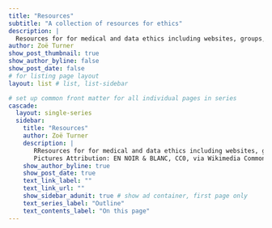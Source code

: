 ```yaml
---
title: "Resources"
subtitle: "A collection of resources for ethics"
description: |
  Resources for for medical and data ethics including websites, groups, book lists and podcasts to support an ethics committee.
author: Zoë Turner
show_post_thumbnail: true
show_author_byline: false
show_post_date: false
# for listing page layout
layout: list # list, list-sidebar

# set up common front matter for all individual pages in series
cascade:
  layout: single-series 
  sidebar:
    title: "Resources"
    author: Zoë Turner
    description: |
       RResources for for medical and data ethics including websites, groups, book lists and podcasts to support an ethics committee. 
       Pictures Attribution: EN NOIR & BLANC, CC0, via Wikimedia Commons
    show_author_byline: true
    show_post_date: true
    text_link_label: ""
    text_link_url: ""
    show_sidebar_adunit: true # show ad container, first page only
    text_series_label: "Outline" 
    text_contents_label: "On this page" 
---
```

